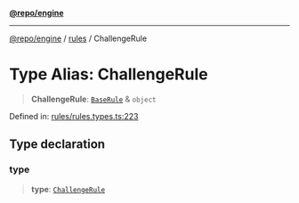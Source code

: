 [**@repo/engine**](../../README.md)

***

[@repo/engine](../../modules.md) / [rules](../README.md) / ChallengeRule

# Type Alias: ChallengeRule

> **ChallengeRule**: [`BaseRule`](BaseRule.md) & `object`

Defined in: [rules/rules.types.ts:223](https://github.com/alexqguo/drinking-board-game-v3/blob/56df34968617deee505d881352afe56efb53b2a4/packages/engine/src/rules/rules.types.ts#L223)

## Type declaration

### type

> **type**: [`ChallengeRule`](../enumerations/RuleType.md#challengerule)
